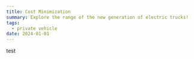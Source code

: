 ```yaml
---
title: Cost Minimization
summary: Explore the range of the new generation of electric trucks!
tags:
  - private vehicle
date: 2024-01-01
---
```

<div style="text-align: justify;">
test
</div>
